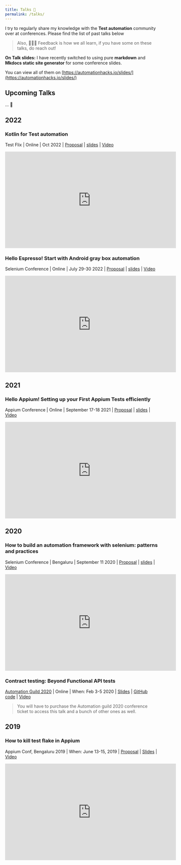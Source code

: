 ```yaml
---
title: Talks 🙊
permalink: /talks/
---
```


I try to regularly share my knowledge with the **Test automation** community over at conferences. Please find the list
of past talks below

> Also, 🧏🏼‍♂️ Feedback is how we all learn, if you have some on these talks, do reach out!

**On Talk slides:** I have recently switched to using pure **markdown** and **Mkdocs static site generator** for some
conference slides.

You can view all of them on [https://automationhacks.io/slides/](https://automationhacks.io/slides/)

## Upcoming Talks

... 🤔

## 2022

### Kotlin for Test automation

Test Flix | Online | Oct 2022 |
[Proposal](https://www.thetesttribe.com/testflix-2022-gaurav-singh/)
|
[slides](https://docs.google.com/presentation/d/e/2PACX-1vRRLUYtO2rmfOBoYDV5IZZEgClf5EwYVelT6ssunzF74uvMi3pcax0Mhz8XeAtOiynUxqBhGWoSqE9_/pub?start=false&loop=false&delayms=3000)
| [Video](https://www.youtube.com/watch?v=RIvdsJzF0Yk)

<iframe width="560" height="315" src="https://www.youtube.com/embed/RIvdsJzF0Yk" title="YouTube video player" frameborder="0" allow="accelerometer; autoplay; clipboard-write; encrypted-media; gyroscope; picture-in-picture" allowfullscreen></iframe>

### Hello Espresso! Start with Android gray box automation

Selenium Conference | Online | July 29-30 2022 |
[Proposal](https://confengine.com/conferences/selenium-conf-2022/proposal/16690/hello-espresso-start-with-android-gray-box-automation)
|
[slides](https://docs.google.com/presentation/d/e/2PACX-1vRHHRilmbqc3G4hvX7n1q_aq4VYaBK2oKeD3aPMs1KQNX2BTztGWKYdFtsCU5ne_TaPzV7_Vx5ZgqOz/pub?start=false&loop=false&delayms=3000)
| [Video](https://www.youtube.com/watch?v=6A0fwVamKfo)

<iframe width="560" height="315" src="https://www.youtube.com/embed/6A0fwVamKfo" title="YouTube video player" frameborder="0" allow="accelerometer; autoplay; clipboard-write; encrypted-media; gyroscope; picture-in-picture" allowfullscreen></iframe>

## 2021

### Hello Appium! Setting up your First Appium Tests efficiently

Appium Conference | Online | September 17-18 2021 |
[Proposal](https://confengine.com/conferences/appium-conf-2021/proposal/15501/hello-appium-setting-up-your-first-appium-tests-efficiently)
| [slides](https://automationhacks.io/slides/2021/appium-conf/hello-appium-writing-your-first-tests/00-welcome/) |
[Video](https://www.youtube.com/watch?v=907U1VP0RpA&list=PL9Z-JgiTsOYRCcJhDfmKAah9XmAp2b903&index=11&t=277s)

<iframe width="560" height="315" src="https://www.youtube.com/embed/907U1VP0RpA" title="YouTube video player" frameborder="0" allow="accelerometer; autoplay; clipboard-write; encrypted-media; gyroscope; picture-in-picture" allowfullscreen></iframe>

## 2020

### How to build an automation framework with selenium: patterns and practices

Selenium Conference | Bengaluru | September 11 2020 |
[Proposal](https://confengine.com/selenium-conf-2020/proposal/13303/how-to-build-an-automation-framework-with-selenium-patterns-and-practices)
|
[slides](https://automationhacks.io/slides/2020/se-conf/how-to-build-an-automation-framework-with-selenium/01-introduction.html)
| [Video](https://www.youtube.com/watch?v=ZZ82P3teH0w&t=52s)

<iframe width="560" height="315" src="https://www.youtube.com/embed/ZZ82P3teH0w" title="YouTube video player" frameborder="0" allow="accelerometer; autoplay; clipboard-write; encrypted-media; gyroscope; picture-in-picture" allowfullscreen></iframe>

### Contract testing: Beyond Functional API tests

[Automation Guild 2020](https://www.youtube.com/watch?v=yv9P0CCY5e8) | Online | When: Feb 3-5 2020 |
[Slides](https://www.slideshare.net/GauravSingh676/contract-testing-beyond-api-functional-testing-226876827) |
[GitHub code](https://github.com/gaurav-singh/grasp-contract-testing) |
[Video](https://guildconferences.com/topic/gaurav-singh-api/)

> You will have to purchase the Automation guild 2020 conference ticket to access this talk and a bunch of other ones as
> well.

## 2019

### How to kill test flake in Appium

Appium Conf, Bengaluru 2019 | When: June 13-15, 2019 |
[Proposal](https://confengine.com/appium-conf-2019/proposal/8698/how-to-kill-test-flake-in-appium) |
[Slides](https://www.slideshare.net/GauravSingh676/how-to-kill-test-flake-in-appium-149375675) |
[Video](https://www.youtube.com/watch?v=yv9P0CCY5e8)

<iframe width="560" height="315" src="https://www.youtube.com/embed/yv9P0CCY5e8" title="YouTube video player" frameborder="0" allow="accelerometer; autoplay; clipboard-write; encrypted-media; gyroscope; picture-in-picture" allowfullscreen></iframe>
